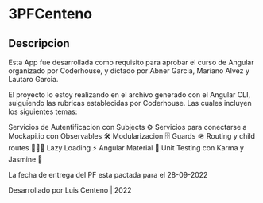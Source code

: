 # 3PFCenteno

## Descripcion
Esta App fue desarrollada como requisito para aprobar el curso de Angular organizado por Coderhouse, y dictado por Abner Garcia, Mariano Alvez y Lautaro Garcia.

El proyecto lo estoy realizando en el archivo generado con el Angular CLI, suiguiendo las rubricas establecidas por Coderhouse. Las cuales incluyen los siguientes temas:

Servicios de Autentificacion con Subjects ⚙️
Servicios para conectarse a Mockapi.io con Observables 🛠
Modularizacion 🗄
Guards 🪖
Routing y child routes 🏃🏾‍♂️
Lazy Loading ⚡️
Angular Material 🦾
Unit Testing con Karma y Jasmine 🤖


La fecha de entrega del PF esta pactada para el 28-09-2022

Desarrollado por Luis Centeno | 2022
